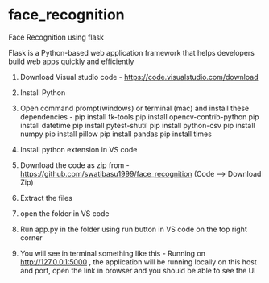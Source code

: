 # face_recognition
Face Recognition using flask

Flask is a Python-based web application framework that helps developers build web apps quickly and efficiently

1. Download Visual studio code - https://code.visualstudio.com/download
2. Install Python
3. Open command prompt(windows) or terminal (mac) and install these dependencies -
pip install tk-tools
pip install opencv-contrib-python
pip install datetime
pip install pytest-shutil
pip install python-csv
pip install numpy
pip install pillow 
pip install pandas
pip install times

4. Install python extension in VS code
5. Download the code as zip from - https://github.com/swatibasu1999/face_recognition (Code --> Download Zip)
6. Extract the files
7. open the folder in VS code
8. Run app.py in the folder using run button in VS code on the top right corner
9. You will see in terminal something like this -  Running on http://127.0.0.1:5000 , the application will be running locally on this host and port, open the link in browser and you should be able to see the UI

